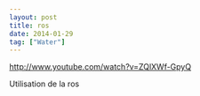 ```yaml
---
layout: post
title: ros
date: 2014-01-29
tag: ["Water"]
---
```


http://www.youtube.com/watch?v=ZQlXWf-GpyQ  

Utilisation de la ros